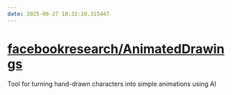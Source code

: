 ```yaml
---
date: 2025-06-27 18:32:19.315447
---
```


# [facebookresearch/AnimatedDrawings](https://github.com/facebookresearch/AnimatedDrawings)

Tool for turning hand-drawn characters into simple animations using AI